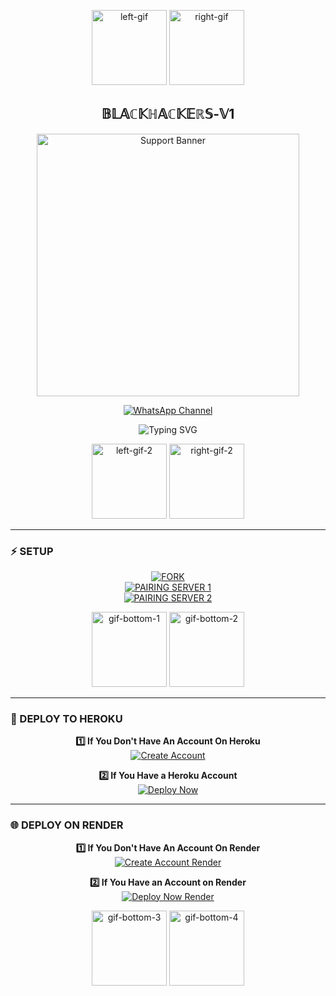 <p align="center">
  <img src="https://i.imgur.com/LyHic3i.gif" width="120" alt="left-gif"/>
  <img src="https://i.imgur.com/LyHic3i.gif" width="120" alt="right-gif"/>
</p>

<h2 align="center">𝔹𝕃𝔸ℂ𝕂ℍ𝔸ℂ𝕂𝔼ℝ𝕊-𝕍1</h2>

<p align="center">
  <img alt="Support Banner" src="https://files.catbox.moe/8yh4xq.jpg" width="420" />
</p>

<p align="center">
  <a href="https://whatsapp.com/channel/0029VbAhAOJISTkRkIw3Sy1D">
    <img src="https://img.shields.io/badge/FOLLOW%20OUR%20MAIN%20CHANNEL-green?style=for-the-badge&logo=whatsapp" alt="WhatsApp Channel"/>
  </a>
</p>

<p align="center">
  <img src="https://readme-typing-svg.demolab.com?font=Fira+Code&pause=1000&width=700&lines=THIS+IS+BLACK-HACKERS-V1+MADE+IN+TANZANIA+%F0%9F%87%B9%F0%9F%87%BF+%E2%99%A5%EF%B8%8F+%F0%9F%87%B9%F0%9F%87%BF" alt="Typing SVG" />
</p>

<p align="center">
  <img src="https://i.imgur.com/LyHic3i.gif" width="120" alt="left-gif-2"/>
  <img src="https://i.imgur.com/LyHic3i.gif" width="120" alt="right-gif-2"/>
</p>

---

### ⚡ SETUP

<div align="center">

[![FORK](https://img.shields.io/badge/FORK-GitHub-blue?style=for-the-badge&logo=github)](https://github.com/mudrickytech-crypto/BLACK-V1-/fork)  
[![PAIRING SERVER 1](https://img.shields.io/badge/PAIRING_SERVER_1-blue?style=for-the-badge&logo=google-chrome)](https://scanner-dqi6.onrender.com/)  
[![PAIRING SERVER 2](https://img.shields.io/badge/PAIRING_SERVER_2-green?style=for-the-badge&logo=google-chrome)](https://pairing-1-zf0t.onrender.com/)

</div>

<p align="center">
  <img src="https://i.imgur.com/LyHic3i.gif" width="120" alt="gif-bottom-1"/>
  <img src="https://i.imgur.com/LyHic3i.gif" width="120" alt="gif-bottom-2"/>
</p>

---

### 🚀 DEPLOY TO HEROKU

<div align="center">

**1️⃣ If You Don't Have An Account On Heroku**  
[![Create Account](https://img.shields.io/badge/Create%20Account%20Now-blue?style=for-the-badge&logo=heroku)](https://signup.heroku.com)

**2️⃣ If You Have a Heroku Account**  
[![Deploy Now](https://img.shields.io/badge/DEPLOY%20NOW-blue?style=for-the-badge&logo=heroku)](https://dashboard.heroku.com/new?template=https://github.com/mudrickytech-crypto/BLACK-V1-)

</div>

---

### 🌐 DEPLOY ON RENDER

<div align="center">

**1️⃣ If You Don't Have An Account On Render**  
[![Create Account Render](https://img.shields.io/badge/CREATE_AN_ACCOUNT_NOW-red?style=for-the-badge&logo=msi)](https://dashboard.render.com/register)

**2️⃣ If You Have an Account on Render**  
[![Deploy Now Render](https://img.shields.io/badge/DEPLOY_NOW-red?style=for-the-badge&logo=msi)](https://render.com)

</div>

<p align="center">
  <img src="https://i.imgur.com/LyHic3i.gif" width="120" alt="gif-bottom-3"/>
  <img src="https://i.imgur.com/LyHic3i.gif" width="120" alt="gif-bottom-4"/>
</p>
